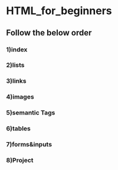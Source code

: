 # HTML_for_beginners
## Follow the below order

### 1)index
### 2)lists
### 3)links
### 4)images
### 5)semantic Tags
### 6)tables
### 7)forms&inputs
### 8)Project
